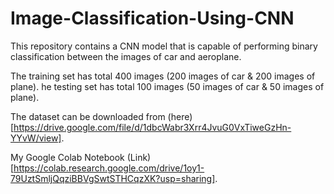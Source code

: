 # Image-Classification-Using-CNN

This repository contains a CNN model that is capable of performing binary classification between the images of car and aeroplane.

The training set has total 400 images (200 images of car & 200 images of plane).
he testing set has total 100 images (50 images of car & 50 images of plane).

The dataset can be downloaded from (here)[https://drive.google.com/file/d/1dbcWabr3Xrr4JvuG0VxTiweGzHn-YYvW/view].

My Google Colab Notebook (Link)[https://colab.research.google.com/drive/1oy1-79UztSmljQqziBBVgSwtSTHCqzXK?usp=sharing].
